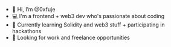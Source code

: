- 👋 Hi, I’m @0xfuje
- 💻 I'm a frontend + web3 dev who's passionate about coding
- 📖 Currently learning Solidity and web3 stuff + participating in hackathons
- 💼 Looking for work and freelance opportunities
<!---
web3wolf/web3wolf is a ✨ special ✨ repository because its `README.md` (this file) appears on your GitHub profile.
You can click the Preview link to take a look at your changes.
--->
